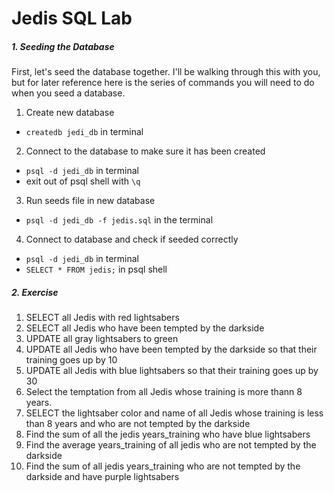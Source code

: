 # Jedis SQL Lab

##### 1. Seeding the Database
First, let's seed the database together. I'll be walking through this with you, but for later reference here is the series of commands you will need to do when you seed a database.

1. Create new database
* `createdb jedi_db` in terminal
2. Connect to the database to make sure it has been created
* `psql -d jedi_db` in terminal
* exit out of psql shell with `\q`
3. Run seeds file in new database
* `psql -d jedi_db -f jedis.sql` in the terminal
4. Connect to database and check if seeded correctly
* `psql -d jedi_db` in terminal
* `SELECT * FROM jedis;` in psql shell

##### 2. Exercise
1. SELECT all Jedis with red lightsabers
2. SELECT all Jedis who have been tempted by the darkside
3. UPDATE all gray lightsabers to green
4. UPDATE all Jedis who have been tempted by the darkside so that their training goes up by 10
5. UPDATE all Jedis with blue lightsabers so that their training goes up by 30
6. Select the temptation from all Jedis whose training is more thann 8 years.
7. SELECT the lightsaber color and name of all Jedis whose training is less than 8 years and who are not tempted by the darkside
8. Find the sum of all the jedis years_training who have blue lightsabers
9. Find the average years_training of all jedis who are not tempted by the darkside
10. Find the sum of all jedis years_training who are not tempted by the darkside and have purple lightsabers
